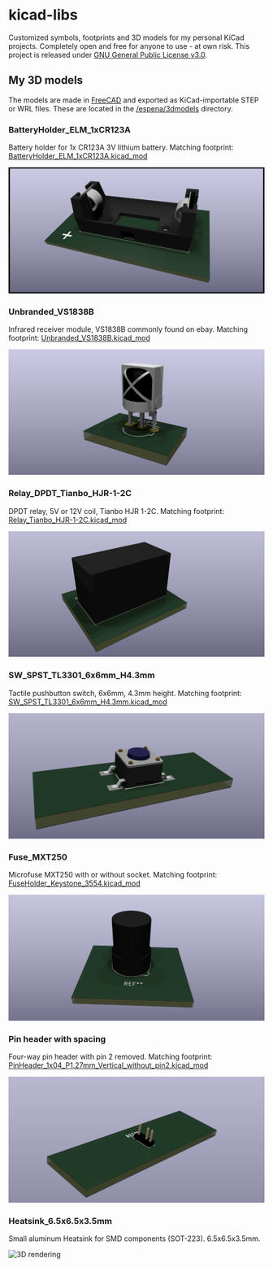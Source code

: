 # kicad-libs

Customized symbols, footprints and 3D models for my personal KiCad projects. Completely open and free for anyone to use - at own risk. This project is released under [GNU General Public License v3.0](/LICENSE).

## My 3D models

The models are made in [FreeCAD](https://www.freecad.org/) and exported as KiCad-importable STEP  or WRL files. These are located in the [/espena/3dmodels](/espena/3dmodels) directory.

### BatteryHolder_ELM_1xCR123A

Battery holder for 1x CR123A 3V lithium battery. Matching footprint: [BatteryHolder_ELM_1xCR123A.kicad_mod](/espena/footprints/Battery_espena.pretty/BatteryHolder_ELM_1xCR123A.kicad_mod)

![3D rendering](/espena/renderings/BatteryHolder_ELM_1xCR123A.png?raw=true "BatteryHolder_ELM_1xCR123A")

### Unbranded_VS1838B

Infrared receiver module, VS1838B commonly found on ebay. Matching footprint: [Unbranded_VS1838B.kicad_mod](/espena/footprints/OptoDevice_espena.pretty/Unbranded_VS1838B.kicad_mod)

![3D rendering](/espena/renderings/Unbranded_VS1838B.png?raw=true "Unbranded_VS1838B")

### Relay_DPDT_Tianbo_HJR-1-2C

DPDT relay, 5V or 12V coil, Tianbo HJR 1-2C. Matching footprint: [Relay_Tianbo_HJR-1-2C.kicad_mod](/espena/footprints/Relay_THT_espena.pretty/Relay_Tianbo_HJR-1-2C.kicad_mod)

![3D rendering](/espena/renderings/Relay_DPDT_Tianbo_HJR-1-2C.png?raw=true "Relay_Tianbo_HJR-1-2C")

### SW_SPST_TL3301_6x6mm_H4.3mm

Tactile pushbutton switch, 6x6mm, 4.3mm height. Matching footprint: [SW_SPST_TL3301_6x6mm_H4.3mm.kicad_mod](/espena/footprints/Button_Switch_SMD_espena.pretty/SW_SPST_TL3301_6x6mm_H4.3mm.kicad_mod)

![3D rendering](/espena/renderings/SW_SPST_TL3301_6x6mm_H4.3mm.png?raw=true "SW_SPST_TL3301_6x6mm_H4.3mm")

### Fuse_MXT250

Microfuse MXT250 with or without socket. Matching footprint: [FuseHolder_Keystone_3554.kicad_mod](/espena/footprints/Fuse_espena.pretty/FuseHolder_Keystone_3554.kicad_mod)

![3D rendering](/espena/renderings/Fuse_MXT250.png?raw=true "Fuse_MXT250")

### Pin header with spacing

Four-way pin header with pin 2 removed. Matching footprint: [PinHeader_1x04_P1.27mm_Vertical_without_pin2.kicad_mod](/espena/footprints/Connector_PinHeader_1.27mm_espena.pretty/PinHeader_1x04_P1.27mm_Vertical_without_pin2.kicad_mod)

![3D rendering](/espena/renderings/PinHeader_1x04_P1.27mm_Vertical_without_pin2.png?raw=true "Four-way pin header with pin 2 removed")

### Heatsink_6.5x6.5x3.5mm

Small aluminum Heatsink for SMD components (SOT-223). 6.5x6.5x3.5mm. 

![3D rendering](/espena/renderings/Heatsink_6.5x6.5x3.5mm.png?raw=true "6.5x6.5x3.5mm heatsink")

